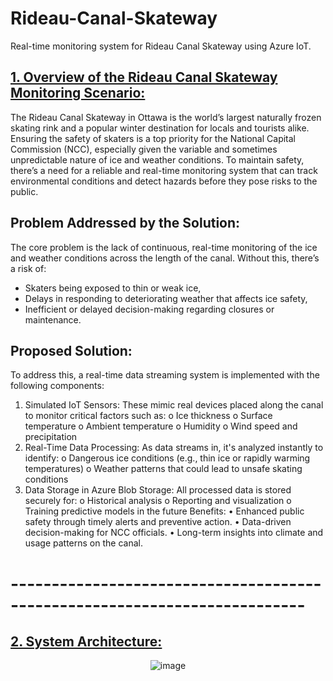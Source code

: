 # Rideau-Canal-Skateway
Real-time monitoring system for Rideau Canal Skateway using Azure IoT.

## <ins>1. Overview of the Rideau Canal Skateway Monitoring Scenario:</ins>
The Rideau Canal Skateway in Ottawa is the world’s largest naturally frozen skating rink and a popular winter destination for locals and tourists alike. Ensuring the safety of skaters is a top priority for the National Capital Commission (NCC), especially given the variable and sometimes unpredictable nature of ice and weather conditions. To maintain safety, there’s a need for a reliable and real-time monitoring system that can track environmental conditions and detect hazards before they pose risks to the public.

## Problem Addressed by the Solution:
The core problem is the lack of continuous, real-time monitoring of the ice and weather conditions across the length of the canal. Without this, there’s a risk of:
-	Skaters being exposed to thin or weak ice,
-	Delays in responding to deteriorating weather that affects ice safety,
-	Inefficient or delayed decision-making regarding closures or maintenance.

## Proposed Solution:
To address this, a real-time data streaming system is implemented with the following components:
1.	Simulated IoT Sensors: These mimic real devices placed along the canal to monitor critical factors such as:
o	Ice thickness
o	Surface temperature
o	Ambient temperature
o	Humidity
o	Wind speed and precipitation
2.	Real-Time Data Processing: As data streams in, it's analyzed instantly to identify:
o	Dangerous ice conditions (e.g., thin ice or rapidly warming temperatures)
o	Weather patterns that could lead to unsafe skating conditions
3.	Data Storage in Azure Blob Storage: All processed data is stored securely for:
o	Historical analysis
o	Reporting and visualization
o	Training predictive models in the future
Benefits:
•	Enhanced public safety through timely alerts and preventive action.
•	Data-driven decision-making for NCC officials.
•	Long-term insights into climate and usage patterns on the canal.
# --------------------------------------------------------------------------
## <ins>2. System Architecture:</ins>
<div align="center">
  <img src="https://github.com/user-attachments/assets/b45c0972-9577-4a81-914e-2cd3c1078917" alt="image" />
</div>
